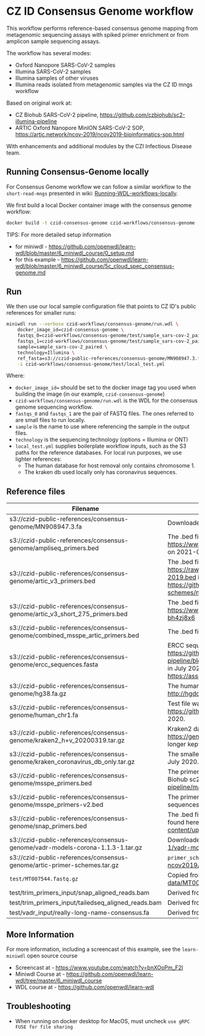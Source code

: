 # CZ ID Consensus Genome workflow

This workflow performs reference-based consensus genome mapping from metagenomic sequencing assays with spiked primer
enrichment or from amplicon sample sequencing assays.

The workflow has several modes:

- Oxford Nanopore SARS-CoV-2 samples
- Illumina SARS-CoV-2 samples
- Illumina samples of other viruses
- Illumina reads isolated from metagenomic samples via the CZ ID mngs workflow

Based on original work at:
- CZ Biohub SARS-CoV-2 pipeline, https://github.com/czbiohub/sc2-illumina-pipeline
- ARTIC Oxford Nanopore MinION SARS-CoV-2 SOP, https://artic.network/ncov-2019/ncov2019-bioinformatics-sop.html

With enhancements and additional modules by the CZI Infectious Disease team.

## Running Consensus-Genome locally

For Consensus Genome workflow we can follow a similar workflow to the `short-read-mngs` presented in wiki: [Running-WDL-workflows-locally](https://github.com/chanzuckerberg/czid-workflows/wiki/Running-WDL-workflows-locally).

We first build a local Docker container image with the consensus genome workflow:

```bash
docker build -t czid-consensus-genome czid-workflows/consensus-genome
```

TIPS: For more detailed setup information
 - for miniwdl - https://github.com/openwdl/learn-wdl/blob/master/6_miniwdl_course/0_setup.md
 - for this example - https://github.com/openwdl/learn-wdl/blob/master/6_miniwdl_course/5c_cloud_spec_consensus-genome.md 

## Run 

We then use our local sample configuration file that points to CZ ID's public references for smaller runs:

```bash
miniwdl run --verbose czid-workflows/consensus-genome/run.wdl \
    docker_image_id=czid-consensus-genome \
    fastqs_0=czid-workflows/consensus-genome/test/sample_sars-cov-2_paired_r1.fastq.gz \
    fastqs_1=czid-workflows/consensus-genome/test/sample_sars-cov-2_paired_r2.fastq.gz \
    sample=sample_sars-cov-2_paired \
    technology=Illumina \
    ref_fasta=s3://czid-public-references/consensus-genome/MN908947.3.fa \
    -i czid-workflows/consensus-genome/test/local_test.yml
```

Where:

* `docker_image_id=` should be set to the docker image tag you used when building the image (in our example, `czid-consensus-genome`)
* `czid-workflows/consensus-genome/run.wdl` is the WDL for the consensus genome sequencing workflow.
* `fastqs_0` and `fastqs_1` are the pair of FASTQ files. The ones referred to are small files to run locally.
* `sample` is the name to use where referencing the sample in the output files.
* `technology` is the sequencing technology (options = Illumina or ONT)
* `local_test.yml` supplies boilerplate workflow inputs, such as the S3 paths for the reference databases. For local run purposes, we use lighter references:
  * The human database for host removal only contains chromosome 1.
  * The kraken db used locally only has coronavirus sequences.

## Reference files
Filename | Provenance
---------|-----------
s3://czid-public-references/consensus-genome/MN908947.3.fa | Downloaded from https://www.ncbi.nlm.nih.gov/nuccore/MN908947 in July 2020
s3://czid-public-references/consensus-genome/ampliseq_primers.bed | The .bed file was obtained from the Illumina Ampliseq protocol documentation https://www.illumina.com/products/by-brand/ampliseq/community-panels/sars-cov-2.html on 2021-01-26
s3://czid-public-references/consensus-genome/artic_v3_primers.bed | The .bed file was obtained from the CZ Biohub sc2 pipeline repository: https://raw.githubusercontent.com/czbiohub/sc2-illumina-pipeline/master/data/nCoV-2019.bed in July 2020. The master file can be downloaded from ARTIC network here: https://github.com/artic-network/fieldbioinformatics/blob/master/test-data/primer-schemes/nCoV-2019/V3/nCoV-2019.bed
s3://czid-public-references/consensus-genome/artic_v3_short_275_primers.bed | The .bed file was received from scientists at UCSF on 2021-03-11 and links to this protocol https://www.protocols.io/view/covid-19-artic-v3-illumina-library-construction-an-bh4zj8x6
s3://czid-public-references/consensus-genome/combined_msspe_artic_primers.bed | The .bed file was obtained from scientists at the CZ Biohub on 2021-01-26.
s3://czid-public-references/consensus-genome/ercc_sequences.fasta | ERCC sequence file was obtained from the CZ Biohub sc2 pipeline repository: https://github.com/czbiohub/sc2-illumina-pipeline/blob/cd37a25cdf3c0260d082bd0146daa5e192704893/data/ercc_sequences.fasta in July 2020. The initial sequences can be downloaded from ThermoFisher here: https://assets.thermofisher.com/TFS-Assets/LSG/manuals/ERCC92.zip
s3://czid-public-references/consensus-genome/hg38.fa.gz | The human genome was downloaded from http://hgdownload.cse.ucsc.edu/goldenPath/hg38/bigZips/hg38.fa.gz in July 2020.
s3://czid-public-references/consensus-genome/human_chr1.fa | Test file was obtained from the CZ Biohub sc2 pipeline repository: https://github.com/czbiohub/sc2-illumina-pipeline/blob/master/data/human_chr1.fa in July 2020.
s3://czid-public-references/consensus-genome/kraken2_h+v_20200319.tar.gz | Kraken2 database of sars-cov-2 + human that was downloaded from https://genexa.ch/sars2-bioinformatics-resources/ in July 2020, however this resource is no longer kept up-to-date.
s3://czid-public-references/consensus-genome/kraken_coronavirus_db_only.tar.gz | The smaller kraken2 database was taken from the CZ Biohub sc2 pipeline configuration in July 2020.
s3://czid-public-references/consensus-genome/msspe_primers.bed | The primer .bed file was initially generated by scientists at CZ Biohub and was taken from the Biohub sc2 pipeline https://raw.githubusercontent.com/czbiohub/sc2-illumina-pipeline/master/data/SARS-COV-2_spikePrimers.bed in July 2020. 
s3://czid-public-references/consensus-genome/msspe_primers-v2.bed | The primer .bed file was updated by scientists at CZ Biohub to flip the orientation of the primer sequences.
s3://czid-public-references/consensus-genome/snap_primers.bed | The .bed file was obtained from the swift representatives in December 2020. It can also be found here https://swiftbiosci.com/wp-content/uploads/2020/09/sarscov2_v1_masterfile.txt.zip
s3://czid-public-references/consensus-genome/vadr-models-corona-1.1.3-1.tar.gz | Downloaded from https://ftp.ncbi.nlm.nih.gov/pub/nawrocki/vadr-models/coronaviridae/1.2-1/vadr-models-corona-1.2-1.tar.gz on 2021-03-05
s3://czid-public-references/consensus-genome/artic-primer-schemes.tar.gz | `primer_schemes` directory of https://github.com/artic-network/artic-ncov2019/commit/7e359dae37d894b40ae7e35c3582f14244ef4d36
`test/MT007544.fastq.gz` | Copied from https://github.com/artic-network/fieldbioinformatics/blob/master/test-data/MT007544/MT007544.fastq on 2021-03-06
test/trim_primers_input/snap_aligned_reads.bam | Derived from test/snap_top10k_R files\*
test/trim_primers_input/tailedseq_aligned_reads.bam | Derived from test/tailedseq_top10k_R\* files
test/vadr_input/really-long-name-consensus.fa | Derived from test/sample_sars-cov-2_paired_r\* files

## More Information

For more information, including a screencast of this example, see the `learn-miniwdl` open source course
- Screencast at - https://www.youtube.com/watch?v=bnXOoPm_F2I
- Miniwdl Course at - https://github.com/openwdl/learn-wdl/tree/master/6_miniwdl_course
- WDL course at - https://github.com/openwdl/learn-wdl

## Troubleshooting
* When running on docker desktop for MacOS, must uncheck `use gRPC FUSE for file sharing`
